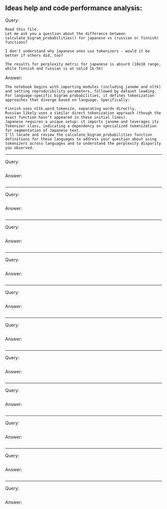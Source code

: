 ## Ideas help and code performance analysis:
Query:
```
Read this file.
Let me ask you a question about the difference between calculate_bigram_probabilities() for japanese vs (russian or finnish) functions?

I don't understand why japanese ones use tokenizers - would it be better if others did, too?

The results for perplexity metric for japanese is absurd (10e18 range, while finnish and russian is at solid 1k-5k)
```
Answer:
```
The notebook begins with importing modules (including janome and nltk) and setting reproducibility parameters, followed by dataset loading. For language-specific bigram probabilities, it defines tokenization approaches that diverge based on language. Specifically:

Finnish uses nltk.word_tokenize, separating words directly.
Russian likely uses a similar direct tokenization approach (though the exact function hasn’t appeared in these initial lines).
Japanese requires a unique setup: it imports janome and leverages its Tokenizer class, indicating a dependency on specialized tokenization for segmentation of Japanese text.
I'll locate and review the calculate_bigram_probabilities function definitions for these languages to address your question about using tokenizers across languages and to understand the perplexity disparity you observed.
```
----
Query:
```
```
Answer:
```
```
----
Query:
```
```
Answer:
```
```
----
Query:
```
```
Answer:
```
```
----
Query:
```
```
Answer:
```
```
----
Query:
```
```
Answer:
```
```
----
Query:
```
```
Answer:
```
```
----
Query:
```
```
Answer:
```
```
----
Query:
```
```
Answer:
```
```
----
Query:
```
```
Answer:
```
```
----
Query:
```
```
Answer:
```
```
----
Query:
```
```
Answer:
```
```
